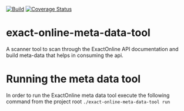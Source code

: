 [![Build](https://github.com/DannyvdSluijs/exact-online-meta-data-tool/actions/workflows/build.yaml/badge.svg)](https://github.com/DannyvdSluijs/exact-online-meta-data-tool/actions/workflows/build.yaml)
[![Coverage Status](https://coveralls.io/repos/github/DannyvdSluijs/exact-online-meta-data-tool/badge.svg?branch=master)](https://coveralls.io/github/DannyvdSluijs/exact-online-meta-data-tool?branch=master)


# exact-online-meta-data-tool
A scanner tool to scan through the ExactOnline API documentation and 
build meta-data that helps in consuming the api.

# Running the meta data tool
In order to run the ExactOnline meta data tool execute the following command from the project root
`./exact-online-meta-data-tool run`